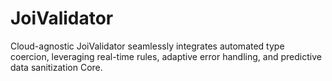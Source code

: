 # JoiValidator
Cloud-agnostic JoiValidator seamlessly integrates automated type coercion, leveraging real-time rules, adaptive error handling, and predictive data sanitization Core.
